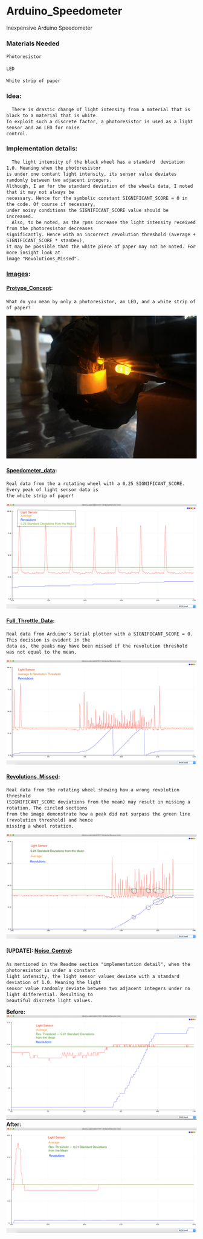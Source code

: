 # Arduino_Speedometer
Inexpensive Arduino Speedometer 

### Materials Needed
    Photoresistor 
    
    LED
    
    White strip of paper

### Idea:
      There is drastic change of light intensity from a material that is black to a material that is white. 
    To exploit such a discrete factor, a photoresistor is used as a light sensor and an LED for noise 
    control.

### Implementation details:
      The light intensity of the black wheel has a standard  deviation 1.0. Meaning when the photoresistor
    is under one contant light intensity, its sensor value deviates randomly between two adjacent integers.
    Although, I am for the standard deviation of the wheels data, I noted that it may not always be  
    necessary. Hence for the symbolic constant SIGNIFICANT_SCORE = 0 in the code. Of course if necessary,  
    under noisy conditions the SIGNIFICANT_SCORE value should be increased. 
      Also, to be noted, as the rpms increase the light intensity received from the photoresistor decreases 
    significantly. Hence with an incorrect revolution threshold (average + SIGNIFICANT_SCORE * stanDev), 
    it may be possible that the white piece of paper may not be noted. For more insight look at 
    image "Revolutions_Missed".

### [Images](https://github.com/jimenezjose/Arduino_Speedometer/tree/master/Images):

####  [Protype_Concept](https://github.com/jimenezjose/Arduino_Speedometer/blob/master/Images/Prototype_Concept.jpg):
    What do you mean by only a photoresistor, an LED, and a white strip of of paper? 
![alt text]( https://github.com/jimenezjose/Arduino_Speedometer/blob/master/Images/Prototype_Concept.jpg "Prototype")

####  [Speedometer_data](https://github.com/jimenezjose/Arduino_Speedometer/blob/master/Images/Speedometer_data.png):
    Real data from the a rotating wheel with a 0.25 SIGNIFICANT_SCORE. Every peak of light sensor data is 
    the white strip of paper! 
![alt text]( https://github.com/jimenezjose/Arduino_Speedometer/blob/master/Images/Speedometer_data.png "Speedometer data")
    
####  [Full_Throttle_Data](https://github.com/jimenezjose/Arduino_Speedometer/blob/master/Images/Full_Throttle_Data.png):
    Real data from Arduino's Serial plotter with a SIGNIFICANT_SCORE = 0. This decision is evident in the
    data as, the peaks may have been missed if the revolution threshold was not equal to the mean.
![alt text]( https://github.com/jimenezjose/Arduino_Speedometer/blob/master/Images/Full_Throttle_Data.png "Full Throttle data")
  
####  [Revolutions_Missed](https://github.com/jimenezjose/Arduino_Speedometer/blob/master/Images/Revolutions_Missed.png):
    Real data from the rotating wheel showing how a wrong revolution threshold 
    (SIGNIFICANT_SCORE deviations from the mean) may result in missing a rotation. The circled sections
    from the image demonstrate how a peak did not surpass the green line (revolution threshold) and hence 
    missing a wheel rotation.
![alt text]( https://github.com/jimenezjose/Arduino_Speedometer/blob/master/Images/Revolutions_Missed.png "Revolutions Missed")

#### [UPDATE]: [Noise_Control](https://github.com/jimenezjose/Arduino_Speedometer/blob/master/Images/Noise_Control.png):
    As mentioned in the Readme section "implementation detail", when the photoresistor is under a constant
    light intensity, the light sensor values deviate with a standard deviation of 1.0. Meaning the light
    sensor value randomly deviate between two adjacent integers under no light differential. Resulting to 
    beautiful discrete light values.
__Before:__
![alt text]( https://github.com/jimenezjose/Arduino_Speedometer/blob/master/Images/No_Noise_Control.png "No Noise Control")
__After:__
![alt text]( https://github.com/jimenezjose/Arduino_Speedometer/blob/master/Images/Noise_Control.png "Noise Control")         

